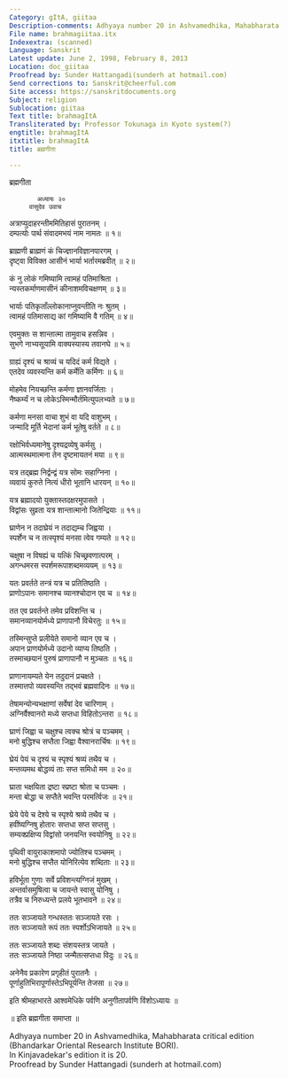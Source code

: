 ```yaml
---
Category: gItA, giitaa
Description-comments: Adhyaya number 20 in Ashvamedhika, Mahabharata
File name: brahmagiitaa.itx
Indexextra: (scanned)
Language: Sanskrit
Latest update: June 2, 1998, February 8, 2013
Location: doc_giitaa
Proofread by: Sunder Hattangadi(sunderh at hotmail.com)
Send corrections to: Sanskrit@cheerful.com
Site access: https://sanskritdocuments.org
Subject: religion
Sublocation: giitaa
Text title: brahmagItA
Transliterated by: Professor Tokunaga in Kyoto system(?)
engtitle: brahmagItA
itxtitle: brahmagItA
title: ब्रह्मगीता

---
```

  
 ब्रह्मगीता   
  
           अध्यायः २०  
         वासुदेव उवाच  
अत्राप्युदाहरन्तीममितिहासं पुरातनम् ।  
दम्पत्योः पार्थ संवादमभयं नाम नामतः ॥ १॥  
  
ब्राह्मणी ब्राह्मणं कं चिज्ज्ञानविज्ञानपारगम् ।  
दृष्ट्वा विविक्त आसीनं भार्या भर्तारमब्रवीत् ॥ २॥  
  
कं नु लोकं गमिष्यामि त्वामहं पतिमाश्रिता ।  
न्यस्तकर्माणमासीनं कीनाशमविचक्षणम् ॥ ३॥  
  
भार्याः पतिकृताँल्लोकानाप्नुवन्तीति नः श्रुतम् ।  
त्वामहं पतिमासाद्य कां गमिष्यामि वै गतिम् ॥ ४॥  
  
एवमुक्तः स शान्तात्मा तामुवाच हसन्निव ।  
सुभगे नाभ्यसूयामि वाक्यस्यास्य तवानघे ॥ ५॥  
  
ग्राह्यं दृश्यं च श्राव्यं च यदिदं कर्म विद्यते ।  
एतदेव व्यवस्यन्ति कर्म कर्मेति कर्मिणः ॥ ६॥  
  
मोहमेव नियच्छन्ति कर्मणा ज्ञानवर्जिताः ।  
नैष्कर्म्यं न च लोकेऽस्मिन्मौर्तमित्युपलभ्यते ॥ ७॥  
  
कर्मणा मनसा वाचा शुभं वा यदि वाशुभम् ।  
जन्मादि मूर्ति भेदानां कर्म भूतेषु वर्तते ॥ ८॥  
  
रक्षोभिर्वध्यमानेषु दृश्यद्रव्येषु कर्मसु ।  
आत्मस्थमात्मना तेन दृष्टमायतनं मया ॥ ९॥  
  
यत्र तद्ब्रह्म निर्द्वन्द्वं यत्र सोमः सहाग्निना ।  
व्यवायं कुरुते नित्यं धीरो भूतानि धारयन् ॥ १०॥  
  
यत्र ब्रह्मादयो युक्तास्तदक्षरमुपासते ।  
विद्वांसः सुव्रता यत्र शान्तात्मानो जितेन्द्रियाः ॥ ११॥  
  
घ्राणेन न तदाघ्रेयं न तदाद्यम्च जिह्वया ।  
स्पर्शेन च न तत्स्पृश्यं मनसा त्वेव गम्यते ॥ १२॥  
  
चक्षुषा न विषह्यं च यत्किं चिच्छ्रवणात्परम् ।  
अगन्धमरस स्पर्शमरूपाशब्दमव्ययम् ॥ १३॥  
  
यतः प्रवर्तते तन्त्रं यत्र च प्रतितिष्ठति ।  
प्राणोऽपानः समानश्च व्यानश्चोदान एव च ॥ १४॥  
  
तत एव प्रवर्तन्ते तमेव प्रविशन्ति च ।  
समानव्यानयोर्मध्ये प्राणापानौ विचेरतुः ॥ १५॥  
  
तस्मिन्सुप्ते प्रलीयेते समानो व्यान एव च ।  
अपान प्राणयोर्मध्ये उदानो व्याप्य तिष्ठति ।  
तस्माच्छयानं पुरुषं प्राणापानौ न मुञ्चतः ॥ १६॥  
  
प्राणानायम्यते येन तदुदानं प्रचक्षते ।  
तस्मात्तपो व्यवस्यन्ति तद्भवं ब्रह्मवादिनः ॥ १७॥  
  
तेषामन्योन्यभक्षाणां सर्वेषां देव चारिणाम् ।  
अग्निर्वैश्वानरो मध्ये सप्तधा विहितोऽन्तरा ॥ १८॥  
  
घ्राणं जिह्वा च चक्षुश्च त्वक्च श्रोत्रं च पञ्चमम् ।  
मनो बुद्धिश्च सप्तैता जिह्वा वैश्वानरार्चिषः ॥ १९॥  
  
घ्रेयं पेयं च दृश्यं च स्पृश्यं श्रव्यं तथैव च ।  
मन्तव्यमथ बोद्धव्यं ताः सप्त समिधो मम ॥ २०॥  
  
घ्राता भक्षयिता द्रष्टा स्प्रष्टा श्रोता च पञ्चमः ।  
मन्ता बोद्धा च सप्तैते भवन्ति परमर्त्विजः ॥ २१॥  
  
घ्रेये पेये च देश्ये च स्पृश्ये श्रव्ये तथैव च ।  
हवींष्यग्निषु होतारः सप्तधा सप्त सप्तसु ।  
सम्यक्प्रक्षिप्य विद्वांसो जनयन्ति स्वयोनिषु ॥ २२॥  
  
पृथिवी वायुराकाशमापो ज्योतिश्च पञ्चमम् ।  
मनो बुद्धिश्च सप्तैत योनिरित्येव शब्दिताः ॥ २३॥  
  
हविर्भूता गुणाः सर्वे प्रविशन्त्यग्निजं मुखम् ।  
अन्तर्वासमुषित्वा च जायन्ते स्वासु योनिषु ।  
तत्रैव च निरुध्यन्ते प्रलये भूतभावने ॥ २४॥  
  
ततः सञ्जायते गन्धस्ततः सञ्जायते रसः ।  
ततः सञ्जायते रूपं ततः स्पर्शोऽभिजायते ॥ २५॥  
  
ततः सञ्जायते शब्दः संशयस्तत्र जायते ।  
ततः सञ्जायते निष्ठा जन्मैतत्सप्तधा विदुः ॥ २६॥  
  
अनेनैव प्रकारेण प्रगृहीतं पुरातनैः ।  
पूर्णाहुतिभिरापूर्णास्तेऽभिपूर्यन्ति तेजसा ॥ २७॥  
  
इति श्रीमहाभारते आश्वमेधिके पर्वणि अनुगीतापर्वणि विंशोऽध्यायः ॥  
  
॥ इति ब्रह्मगीता समाप्ता ॥  
  
  
  
Adhyaya number 20 in Ashvamedhika, Mahabharata critical edition  
(Bhandarkar Oriental Research Institute BORI).  
In Kinjavadekar's edition it is 20.  
Proofread by Sunder Hattangadi (sunderh at hotmail.com)  
  
